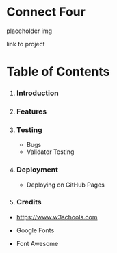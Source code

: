 # Connect Four 

placeholder img 

link to project 

# Table of Contents

1. ### Introduction 

2. ### Features

3. ### Testing
    * Bugs
    * Validator Testing 

4. ### Deployment
    * Deploying on GitHub Pages 

5. ### Credits

* https://www.w3schools.com

* Google Fonts

* Font Awesome



